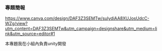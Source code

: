 ### 專題簡報  
https://www.canva.com/design/DAF3Z3SEMTw/sulydiAA8XUJosUdcC-WZg/view?utm_content=DAF3Z3SEMTw&utm_campaign=designshare&utm_medium=link&utm_source=editor#1  

本專題我在小組內負責unity開發
